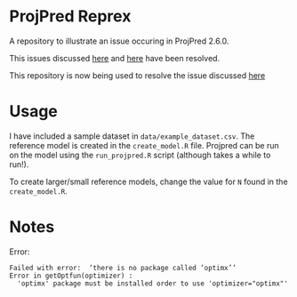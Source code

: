# ProjPred Reprex

A repository to illustrate an issue occuring in ProjPred 2.6.0.

This issues discussed [here](https://discourse.mc-stan.org/t/projpred-fixing-group-effects-in-search-terms-and-tips-for-speed/31678/5) and [here](https://discourse.mc-stan.org/t/cv-varsel-error-infinite-or-missing-values-in-x/31703) have been resolved.

This repository is now being used to resolve the issue discussed [here](https://discourse.mc-stan.org/t/projpred-non-convergence-of-predictive-performance-with-reference-model/31916)

# Usage

I have included a sample dataset in `data/example_dataset.csv`. The reference model is created
in the `create_model.R` file. Projpred can be run on the model using the `run_projpred.R` script (although
takes a while to run!).

To create larger/small reference models, change the value for `N` found in the `create_model.R`.




# Notes

Error:

```
Failed with error:  ‘there is no package called ‘optimx’’
Error in getOptfun(optimizer) : 
  'optimx' package must be installed order to use 'optimizer="optimx"'
```
